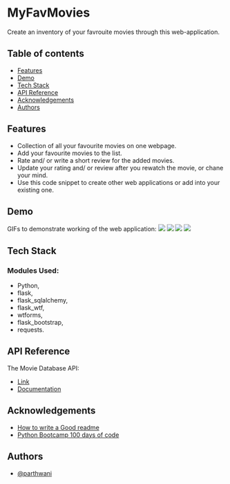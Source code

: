 
# MyFavMovies

Create an inventory of your favrouite movies through this web-application.


## Table of contents
- [Features](https://github.com/W-P-N/MyFavMovies/blob/main/README.md#features)
- [Demo](https://github.com/W-P-N/MyFavMovies/blob/main/README.md#demo)
- [Tech Stack](https://github.com/W-P-N/MyFavMovies/blob/main/README.md#tech-stack)
- [API Reference](https://github.com/W-P-N/MyFavMovies/blob/main/README.md#api-reference)
- [Acknowledgements](https://github.com/W-P-N/MyFavMovies/blob/main/README.md#acknowledegments)
- [Authors](https://github.com/W-P-N/MyFavMovies/blob/main/README.md#authors)
## Features

- Collection of all your favourite movies on one webpage.
- Add your favourite movies to the list.
- Rate and/ or write a short review for the added movies.
- Update your rating and/ or review after you rewatch the movie, or chane your mind.
- Use this code snippet to create other web applications or add into your existing one.


## Demo


GIFs to demonstrate working of the web application:
![](https://github.com/W-P-N/MyFavMovies/blob/main/A.gif)
![](https://github.com/W-P-N/MyFavMovies/blob/main/B.gif)
![](https://github.com/W-P-N/MyFavMovies/blob/main/C.gif)
![](https://github.com/W-P-N/MyFavMovies/blob/main/D.gif)


## Tech Stack

### Modules Used:
- Python,
- flask,
- flask_sqlalchemy,
- flask_wtf,
- wtforms,
- flask_bootstrap,
- requests.



## API Reference

The Movie Database API:
- [Link](https://www.themoviedb.org/documentation/api) 
- [Documentation](https://developers.themoviedb.org/3/getting-started/introduction)


## Acknowledgements

 - [How to write a Good readme](https://bulldogjob.com/news/449-how-to-write-a-good-readme-for-your-github-project)
 - [Python Bootcamp 100 days of code](https://www.udemy.com/share/103IHM3@BXPfZVbLxklSuXDjujrKOtGspMlwX9cirOYxLg4Ef5Ij9H_iGQEs61Tu7Tj_LHD39g==/)



## Authors

- [@parthwani](https://github.com/W-P-N)

